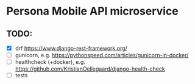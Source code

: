 # Persona Mobile API microservice

## TODO:

- [x] drf https://www.django-rest-framework.org/
- [ ] gunicorn, e.g. https://pythonspeed.com/articles/gunicorn-in-docker/
- [ ] healthcheck (+docker), e.g. https://github.com/KristianOellegaard/django-health-check
- [ ] tests
